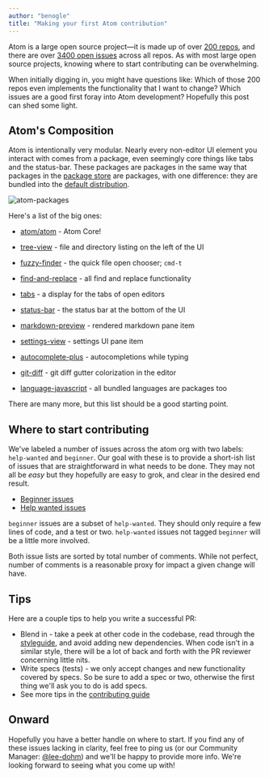 ```yaml
---
author: "benogle"
title: "Making your first Atom contribution"
---
```


Atom is a large open source project—it is made up of over [200 repos](https://github.com/atom), and there are over [3400 open issues](https://github.com/issues?utf8=%E2%9C%93&q=is%3Aopen+is%3Aissue+user%3Aatom) across all repos. As with most large open source projects, knowing where to start contributing can be overwhelming.

<!--more-->

When initially digging in, you might have questions like: Which of those 200 repos even implements the functionality that I want to change? Which issues are a good first foray into Atom development? Hopefully this post can shed some light.

## Atom's Composition

Atom is intentionally very modular. Nearly every non-editor UI element you interact with comes from a package, even seemingly core things like tabs and the status-bar. These packages are packages in the same way that packages in the [package store](https://atom.io/packages) are packages, with one difference: they are bundled into the [default distribution](https://github.com/atom/atom/blob/10b8de6fc499a7def9b072739486e68530d67ab4/package.json#L58).

![atom-packages](https://cloud.githubusercontent.com/assets/69169/10472281/84fc9792-71d3-11e5-9fd1-19da717df079.png)

Here's a list of the big ones:

- [atom/atom](https://github.com/atom/atom) - Atom Core!
- [tree-view](https://github.com/atom/tree-view) - file and directory listing on the left of the UI
- [fuzzy-finder](https://github.com/atom/fuzzy-finder) - the quick file open chooser; `cmd-t`

- [find-and-replace](https://github.com/atom/find-and-replace) - all find and replace functionality
- [tabs](https://github.com/atom/tabs) - a display for the tabs of open editors
- [status-bar](https://github.com/atom/status-bar) - the status bar at the bottom of the UI
- [markdown-preview](https://github.com/atom/markdown-preview) - rendered markdown pane item
- [settings-view](https://github.com/atom/settings-view) - settings UI pane item
- [autocomplete-plus](https://github.com/atom/autocomplete-plus) - autocompletions while typing
- [git-diff](https://github.com/atom/git-diff) - git diff gutter colorization in the editor
- [language-javascript](https://github.com/atom/language-javascript) - all bundled languages are packages too

There are many more, but this list should be a good starting point.

## Where to start contributing

We've labeled a number of issues across the atom org with two labels: `help-wanted` and `beginner`. Our goal with these is to provide a short-ish list of issues that are straightforward in what needs to be done. They may not all be _easy_ but they hopefully are easy to grok, and clear in the desired end result.

- [Beginner issues](https://github.com/issues?utf8=%E2%9C%93&q=is%3Aopen+is%3Aissue+label%3Abeginner+label%3Ahelp-wanted+user%3Aatom+sort%3Acomments-desc)
- [Help wanted issues](https://github.com/issues?q=is%3Aopen+is%3Aissue+label%3Ahelp-wanted+user%3Aatom+sort%3Acomments-desc)

`beginner` issues are a subset of `help-wanted`. They should only require a few lines of code, and a test or two. `help-wanted` issues not tagged `beginner` will be a little more involved.

Both issue lists are sorted by total number of comments. While not perfect, number of comments is a reasonable proxy for impact a given change will have.

## Tips

Here are a couple tips to help you write a successful PR:

- Blend in - take a peek at other code in the codebase, read through the [styleguide](https://github.com/atom/atom/blob/master/CONTRIBUTING.md#coffeescript-styleguide), and avoid adding new dependencies. When code isn't in a similar style, there will be a lot of back and forth with the PR reviewer concerning little nits.
- Write specs (tests) - we only accept changes and new functionality covered by specs. So be sure to add a spec or two, otherwise the first thing we'll ask you to do is add specs.
- See more tips in the [contributing guide](https://github.com/atom/atom/blob/master/CONTRIBUTING.md#pull-requests)


## Onward

Hopefully you have a better handle on where to start. If you find any of these issues lacking in clarity, feel free to ping us (or our Community Manager: [@lee-dohm](https://github.com/lee-dohm)) and we'll be happy to provide more info. We're looking forward to seeing what you come up with!
